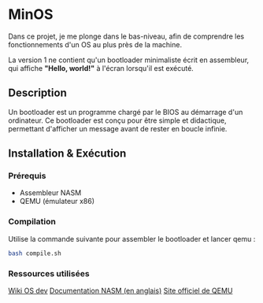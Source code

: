 # MinOS

Dans ce projet, je me plonge dans le bas-niveau, afin de comprendre les fonctionnements d'un OS au plus près de la machine.

La version 1 ne contient qu'un bootloader minimaliste écrit en assembleur, qui affiche **"Hello, world!"** à l'écran lorsqu'il est exécuté.

## Description

Un bootloader est un programme chargé par le BIOS au démarrage d'un ordinateur. 
Ce bootloader est conçu pour être simple et didactique, permettant d'afficher un message avant de rester en boucle infinie.

## Installation & Exécution

### Prérequis
- Assembleur NASM
- QEMU (émulateur x86)

### Compilation
Utilise la commande suivante pour assembler le bootloader et lancer qemu :

```bash
bash compile.sh
```

### Ressources utilisées
[Wiki OS dev](https://wiki.osdev.org/Expanded_Main_Page)
[Documentation NASM (en anglais)](https://www.nasm.us/docs.php)
[Site officiel de QEMU](https://www.qemu.org/)
